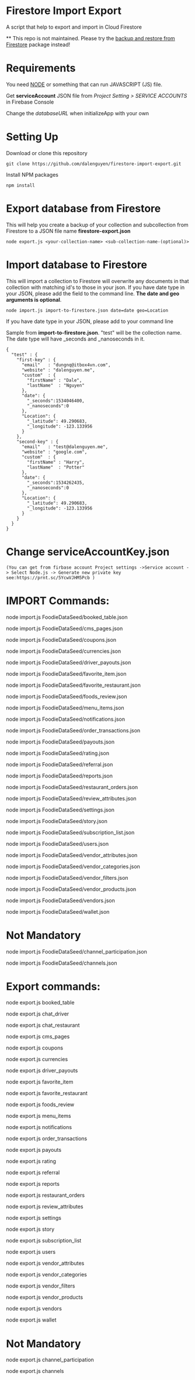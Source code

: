# Firestore Import Export
A script that help to export and import in Cloud Firestore

** This repo is not maintained. Please try the [backup and restore from Firestore](https://github.com/dalenguyen/firestore-backup-restore) package instead!

# Requirements

You need [NODE](https://nodejs.org/en/download/) or something that can run JAVASCRIPT (JS) file.

Get **serviceAccount** JSON file from *Project Setting > SERVICE ACCOUNTS* in Firebase Console

Change the *databaseURL* when initializeApp with your own

# Setting Up

Download or clone this repository

```
git clone https://github.com/dalenguyen/firestore-import-export.git
```

Install NPM packages

```
npm install
```

# Export database from Firestore

This will help you create a backup of your collection and subcollection from Firestore to a JSON file name **firestore-export.json**

```
node export.js <your-collection-name> <sub-collection-name-(optional)>
```

# Import database to Firestore

This will import a collection to Firestore will overwrite any documents in that collection with matching id's to those in your json. If you have date type in your JSON, please add the field to the command line. **The date and geo arguments is optional**. 

```
node import.js import-to-firestore.json date=date geo=Location
```

If you have date type in your JSON, please add to your command line 

Sample from __import-to-firestore.json__. "test" will be the collection name. The date type will have _seconds and _nanoseconds in it.

```
{
  "test" : {
    "first-key" : {
      "email"   : "dungnq@itbox4vn.com",
      "website" : "dalenguyen.me",
      "custom"  : {
        "firstName" : "Dale",
        "lastName"  : "Nguyen"
      },
      "date": {
        "_seconds":1534046400,
        "_nanoseconds":0
      },
      "Location": {
        "_latitude": 49.290683,
        "_longitude": -123.133956
      }
    },
    "second-key" : {
      "email"   : "test@dalenguyen.me",
      "website" : "google.com",
      "custom"  : {
        "firstName" : "Harry",
        "lastName"  : "Potter"
      },
      "date": {
        "_seconds":1534262435,
        "_nanoseconds":0
      },
      "Location": {
        "_latitude": 49.290683,
        "_longitude": -123.133956
      }
    }
  }
}
```

# Change serviceAccountKey.json 

	(You can get from firbase account Project settings ->Service account -> Select Node.js -> Generate new private key see:https://prnt.sc/5YcwVJHM5Pcb )

# IMPORT Commands:

node import.js FoodieDataSeed/booked_table.json

node import.js FoodieDataSeed/cms_pages.json

node import.js FoodieDataSeed/coupons.json

node import.js FoodieDataSeed/currencies.json

node import.js FoodieDataSeed/driver_payouts.json

node import.js FoodieDataSeed/favorite_item.json

node import.js FoodieDataSeed/favorite_restaurant.json

node import.js FoodieDataSeed/foods_review.json

node import.js FoodieDataSeed/menu_items.json

node import.js FoodieDataSeed/notifications.json

node import.js FoodieDataSeed/order_transactions.json

node import.js FoodieDataSeed/payouts.json

node import.js FoodieDataSeed/rating.json

node import.js FoodieDataSeed/referral.json

node import.js FoodieDataSeed/reports.json

node import.js FoodieDataSeed/restaurant_orders.json

node import.js FoodieDataSeed/review_attributes.json

node import.js FoodieDataSeed/settings.json

node import.js FoodieDataSeed/story.json

node import.js FoodieDataSeed/subscription_list.json

node import.js FoodieDataSeed/users.json

node import.js FoodieDataSeed/vendor_attributes.json

node import.js FoodieDataSeed/vendor_categories.json

node import.js FoodieDataSeed/vendor_filters.json

node import.js FoodieDataSeed/vendor_products.json

node import.js FoodieDataSeed/vendors.json

node import.js FoodieDataSeed/wallet.json

# Not Mandatory

node import.js FoodieDataSeed/channel_participation.json

node import.js FoodieDataSeed/channels.json


# Export commands:

node export.js booked_table

node export.js chat_driver

node export.js chat_restaurant

node export.js cms_pages

node export.js coupons

node export.js currencies

node export.js driver_payouts

node export.js favorite_item

node export.js favorite_restaurant

node export.js foods_review

node export.js menu_items

node export.js notifications

node export.js order_transactions

node export.js payouts

node export.js rating

node export.js referral

node export.js reports

node export.js restaurant_orders

node export.js review_attributes

node export.js settings

node export.js story

node export.js subscription_list

node export.js users

node export.js vendor_attributes

node export.js vendor_categories

node export.js vendor_filters

node export.js vendor_products

node export.js vendors

node export.js wallet

# Not Mandatory 

node export.js channel_participation

node export.js channels


<!-- Security scan triggered at 2025-09-02 04:50:46 -->

<!-- Security scan triggered at 2025-09-09 05:43:23 -->